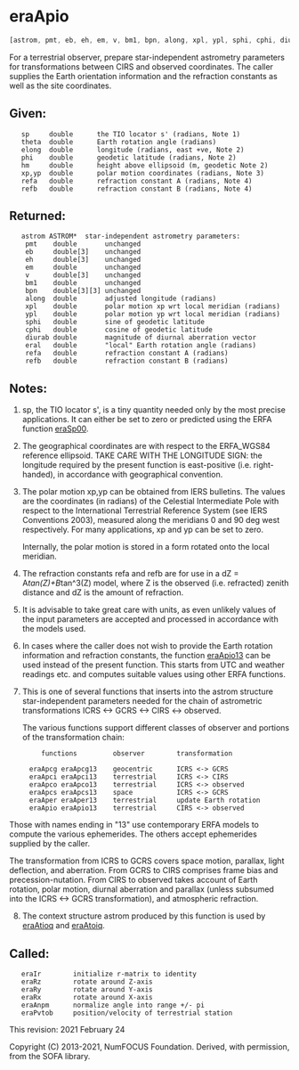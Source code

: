 # eraApio

```js
[astrom, pmt, eb, eh, em, v, bm1, bpn, along, xpl, ypl, sphi, cphi, diurab, eral, refa, refb] = ERFA.apio(sp, theta, elong, phi, hm, xp, yp, refa, refb)
```

For a terrestrial observer, prepare star-independent astrometry
parameters for transformations between CIRS and observed
coordinates.  The caller supplies the Earth orientation information
and the refraction constants as well as the site coordinates.

## Given:
```
   sp     double      the TIO locator s' (radians, Note 1)
   theta  double      Earth rotation angle (radians)
   elong  double      longitude (radians, east +ve, Note 2)
   phi    double      geodetic latitude (radians, Note 2)
   hm     double      height above ellipsoid (m, geodetic Note 2)
   xp,yp  double      polar motion coordinates (radians, Note 3)
   refa   double      refraction constant A (radians, Note 4)
   refb   double      refraction constant B (radians, Note 4)
```

## Returned:
```
   astrom ASTROM*  star-independent astrometry parameters:
    pmt    double       unchanged
    eb     double[3]    unchanged
    eh     double[3]    unchanged
    em     double       unchanged
    v      double[3]    unchanged
    bm1    double       unchanged
    bpn    double[3][3] unchanged
    along  double       adjusted longitude (radians)
    xpl    double       polar motion xp wrt local meridian (radians)
    ypl    double       polar motion yp wrt local meridian (radians)
    sphi   double       sine of geodetic latitude
    cphi   double       cosine of geodetic latitude
    diurab double       magnitude of diurnal aberration vector
    eral   double       "local" Earth rotation angle (radians)
    refa   double       refraction constant A (radians)
    refb   double       refraction constant B (radians)
```

## Notes:

1) sp, the TIO locator s', is a tiny quantity needed only by the
   most precise applications.  It can either be set to zero or
   predicted using the ERFA function [eraSp00][1].

2) The geographical coordinates are with respect to the ERFA_WGS84
   reference ellipsoid.  TAKE CARE WITH THE LONGITUDE SIGN:  the
   longitude required by the present function is east-positive
   (i.e. right-handed), in accordance with geographical convention.

3) The polar motion xp,yp can be obtained from IERS bulletins.  The
   values are the coordinates (in radians) of the Celestial
   Intermediate Pole with respect to the International Terrestrial
   Reference System (see IERS Conventions 2003), measured along the
   meridians 0 and 90 deg west respectively.  For many applications,
   xp and yp can be set to zero.

   Internally, the polar motion is stored in a form rotated onto the
   local meridian.

4) The refraction constants refa and refb are for use in a
   dZ = A*tan(Z)+B*tan^3(Z) model, where Z is the observed
   (i.e. refracted) zenith distance and dZ is the amount of
   refraction.

5) It is advisable to take great care with units, as even unlikely
   values of the input parameters are accepted and processed in
   accordance with the models used.

6) In cases where the caller does not wish to provide the Earth
   rotation information and refraction constants, the function
   [eraApio13][2] can be used instead of the present function.  This
   starts from UTC and weather readings etc. and computes suitable
   values using other ERFA functions.

7) This is one of several functions that inserts into the astrom
   structure star-independent parameters needed for the chain of
   astrometric transformations ICRS <-> GCRS <-> CIRS <-> observed.

   The various functions support different classes of observer and
   portions of the transformation chain:

```
        functions         observer        transformation

     eraApcg eraApcg13    geocentric      ICRS <-> GCRS
     eraApci eraApci13    terrestrial     ICRS <-> CIRS
     eraApco eraApco13    terrestrial     ICRS <-> observed
     eraApcs eraApcs13    space           ICRS <-> GCRS
     eraAper eraAper13    terrestrial     update Earth rotation
     eraApio eraApio13    terrestrial     CIRS <-> observed
```

   Those with names ending in "13" use contemporary ERFA models to
   compute the various ephemerides.  The others accept ephemerides
   supplied by the caller.

   The transformation from ICRS to GCRS covers space motion,
   parallax, light deflection, and aberration.  From GCRS to CIRS
   comprises frame bias and precession-nutation.  From CIRS to
   observed takes account of Earth rotation, polar motion, diurnal
   aberration and parallax (unless subsumed into the ICRS <-> GCRS
   transformation), and atmospheric refraction.

8) The context structure astrom produced by this function is used by
   [eraAtioq][14] and [eraAtoiq][15].

## Called:
```
   eraIr        initialize r-matrix to identity
   eraRz        rotate around Z-axis
   eraRy        rotate around Y-axis
   eraRx        rotate around X-axis
   eraAnpm      normalize angle into range +/- pi
   eraPvtob     position/velocity of terrestrial station
```

This revision:   2021 February 24

Copyright (C) 2013-2021, NumFOCUS Foundation.
Derived, with permission, from the SOFA library.


[1]: era.sp00.md
[2]: era.apio13.md
[14]: era.atioq.md
[15]: era.atoiq.md
